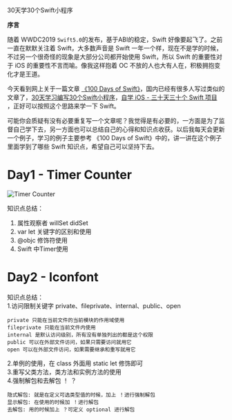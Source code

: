 30天学30个Swift小程序

**序言**  

随着 WWDC2019 `Swift5.0`的发布，基于ABI的稳定，Swift 好像要起飞了。之前一直在默默关注着 Swift，大多数声音是 Swift 一年一个样，现在不是学的时候，不过另一个很奇怪的现象是大部分公司都开始使用 Swift，所以 Swift 的重要性对于 iOS 的重要性不言而喻。像我这样抱着 OC 不放的人也大有人在，积极拥抱变化才是王道。  

今天看到网上关于一篇文章 [《100 Days of Swift》](https://samvlu.com/index.html)，国内已经有很多人写过类似的文章了，[30天学习编写30个Swift小程序](https://juejin.im/post/5c618227518825625c270640)，[自学 iOS - 三十天三十个 Swift 项目
](https://www.jianshu.com/p/52032bc4cbe4)，正好可以按照这个思路来学一下 Swift。

可能你会质疑有没有必要重复写一个文章呢？我觉得是有必要的，一方面是为了监督自己学下去，另一方面也可以总结自己的心得和知识点收获。以后我每天会更新一个例子，学习的例子主要参考 《100 Days of Swift》中的，讲一讲在这个例子里面学到了哪些 Swift 知识点，希望自己可以坚持下去。

<!-- more -->


# Day1 - Timer Counter  

![Timer Counter](http://leonlei.top/Day%201%20-%20Timer%20Counter.gif)

知识点总结：  
1. 属性观察者 willSet didSet  
2. var let 关键字的区别和使用  
3. @objc 修饰符使用  
4. Swift 中Timer使用

# Day2 - Iconfont

知识点总结：  
1.访问限制关键字 private、fileprivate、internal、public、open  

```
private 只能在当前文件的当前模块的作用域使用  
fileprivate 只能在当前文件内使用  
internal 是默认访问级别，所有没有单独列出的都是这个权限  
public 可以在外部文件访问，如果只需要访问就用它  
open 可以在外部文件访问，如果需要继承和重写就用它    
```

2.单例的使用，在 class 外面用 static let 修饰即可  
3.重写父类方法，类方法和实例方法的使用  
4.强制解包和去解包 ！ ？   

```
隐式解包: 就是在定义可选类型值的时候，加上 ！进行强制解包  
显示解包: 在使用的时候加 ！进行解包  
去解包: 用的时候加上 ？可定义 optional 进行解包  
```